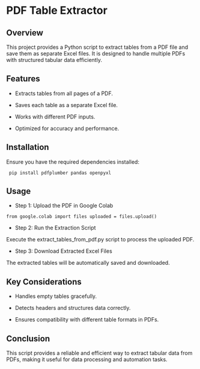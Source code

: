 # PDF Table Extractor

## Overview

This project provides a Python script to extract tables from a PDF file and save them as separate Excel files. It is designed to handle multiple PDFs with structured tabular data efficiently.

## Features

- Extracts tables from all pages of a PDF.

- Saves each table as a separate Excel file.

- Works with different PDF inputs.

- Optimized for accuracy and performance.

## Installation

Ensure you have the required dependencies installed:

` pip install pdfplumber pandas openpyxl`

## Usage

- Step 1: Upload the PDF in Google Colab

`from google.colab import files
uploaded = files.upload()`

- Step 2: Run the Extraction Script

Execute the extract_tables_from_pdf.py script to process the uploaded PDF.

- Step 3: Download Extracted Excel Files

The extracted tables will be automatically saved and downloaded.

## Key Considerations

- Handles empty tables gracefully.

- Detects headers and structures data correctly.

- Ensures compatibility with different table formats in PDFs.

## Conclusion

This script provides a reliable and efficient way to extract tabular data from PDFs, making it useful for data processing and automation tasks.
